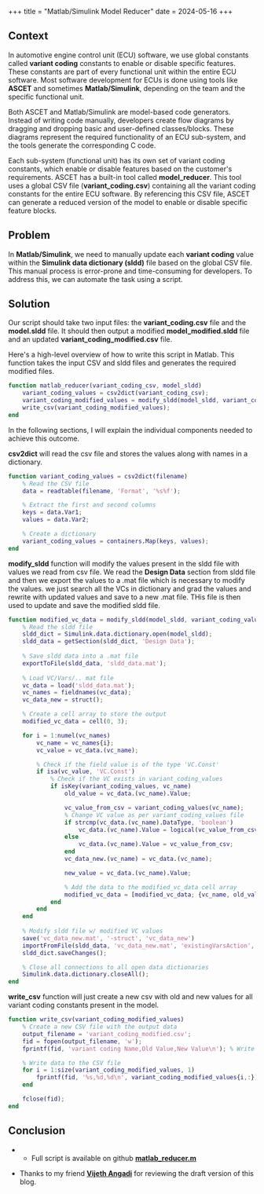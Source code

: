 +++
title = "Matlab/Simulink Model Reducer"
date = 2024-05-16
+++


## Context

In automotive engine control unit (ECU) software, we use global constants called **variant coding** constants to enable or disable specific features. These constants are part of every functional unit within the entire ECU software. Most software development for ECUs is done using tools like **ASCET** and sometimes **Matlab/Simulink**, depending on the team and the specific functional unit.

Both ASCET and Matlab/Simulink are model-based code generators. Instead of writing code manually, developers create flow diagrams by dragging and dropping basic and user-defined classes/blocks. These diagrams represent the required functionality of an ECU sub-system, and the tools generate the corresponding C code.

Each sub-system (functional unit) has its own set of variant coding constants, which enable or disable features based on the customer's requirements. ASCET has a built-in tool called **model_reducer**. This tool uses a global CSV file (**variant_coding.csv**) containing all the variant coding constants for the entire ECU software. By referencing this CSV file, ASCET can generate a reduced version of the model to enable or disable specific feature blocks.

## Problem

In **Matlab/Simulink**, we need to manually update each **variant coding** value within the **Simulink data dictionary (sldd)** file based on the global CSV file. This manual process is error-prone and time-consuming for developers. To address this, we can automate the task using a script.


## Solution

Our script should take two input files: the **variant_coding.csv** file and the **model.sldd** file. It should then output a modified **model_modified.sldd** file and an updated **variant_coding_modified.csv** file.

Here's a high-level overview of how to write this script in Matlab.
This function takes the input CSV and sldd files and generates the required modified files.

```matlab
function matlab_reducer(variant_coding_csv, model_sldd)
    variant_coding_values = csv2dict(variant_coding_csv);
    variant_coding_modified_values = modify_sldd(model_sldd, variant_coding_values);
    write_csv(variant_coding_modified_values);
end
```

In the following sections, I will explain the individual components needed to achieve this outcome.

**csv2dict** will read the csv file and stores the values along with names in a dictionary.

```matlab
function variant_coding_values = csv2dict(filename)
    % Read the CSV file
    data = readtable(filename, 'Format', '%s%f');

    % Extract the first and second columns
    keys = data.Var1;
    values = data.Var2;

    % Create a dictionary
    variant_coding_values = containers.Map(keys, values);
end
```

**modify_sldd** function will modify the values present in the sldd file with values we read from csv file.
We read the **Design Data** section from sldd file and then we export the values to a .mat file which is 
necessary to modify the values. we just search all the VCs in dictionary and grad the values and rewrite with updated values and save to a
new .mat file. THis file is then used to update and save the modified sldd file.

```matlab
function modified_vc_data = modify_sldd(model_sldd, variant_coding_values)
    % Read the sldd file
    sldd_dict = Simulink.data.dictionary.open(model_sldd);
    sldd_data = getSection(sldd_dict, 'Design Data');
    
    % Save sldd data into a .mat file
    exportToFile(sldd_data, 'sldd_data.mat');
    
    % Load VC/Vars/.. mat file
    vc_data = load('sldd_data.mat');
    vc_names = fieldnames(vc_data);
    vc_data_new = struct();

    % Create a cell array to store the output
    modified_vc_data = cell(0, 3);

    for i = 1:numel(vc_names)
        vc_name = vc_names{i};
        vc_value = vc_data.(vc_name);

        % Check if the field value is of the type 'VC.Const'
        if isa(vc_value, 'VC.Const')
            % Check if the VC exists in variant_coding_values
            if isKey(variant_coding_values, vc_name)
                old_value = vc_data.(vc_name).Value;

                vc_value_from_csv = variant_coding_values(vc_name);
                % Change VC value as per variant_coding_values file
                if strcmp(vc_data.(vc_name).DataType, 'boolean')
                    vc_data.(vc_name).Value = logical(vc_value_from_csv);
                else
                    vc_data.(vc_name).Value = vc_value_from_csv;
                end
                vc_data_new.(vc_name) = vc_data.(vc_name);

                new_value = vc_data.(vc_name).Value;

                % Add the data to the modified_vc_data cell array
                modified_vc_data = [modified_vc_data; {vc_name, old_value, new_value}];
            end
        end
    end
    
    % Modify sldd file w/ modified VC values
    save('vc_data_new.mat', '-struct', 'vc_data_new')
    importFromFile(sldd_data, 'vc_data_new.mat', 'existingVarsAction', 'overwrite');
    sldd_dict.saveChanges();

    % Close all connections to all open data dictionaries
    Simulink.data.dictionary.closeAll();
end
```

**write_csv** function will just create a new csv with old and new values for all variant coding constants present in the model.
 
```matlab
function write_csv(variant_coding_modified_values)
    % Create a new CSV file with the output data
    output_filename = 'variant_coding_modified.csv';
    fid = fopen(output_filename, 'w');
    fprintf(fid, 'variant coding Name,Old Value,New Value\n'); % Write header

    % Write data to the CSV file
    for i = 1:size(variant_coding_modified_values, 1)
        fprintf(fid, '%s,%d,%d\n', variant_coding_modified_values{i,:});
    end

    fclose(fid);
end
```


## Conclusion

- - Full script is available on github [**matlab_reducer.m**](https://github.com/Karthik-d-k/Karthik-d-k.github.io/blob/main/content/scripts/matlab_reducer.m)


- Thanks to my friend [**Vijeth Angadi**](https://github.com/Vijeth400) for reviewing the draft version of this blog.
